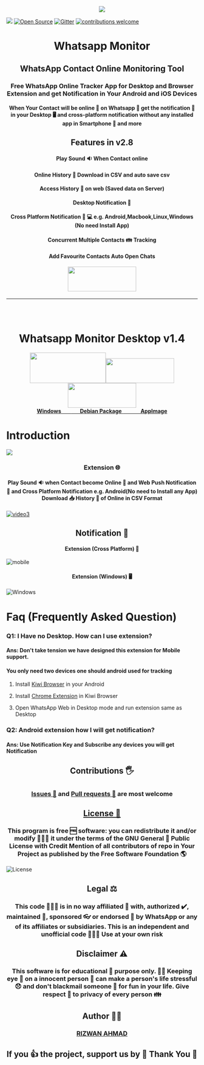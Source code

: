 <p align="center">


<img src="https://user-images.githubusercontent.com/29729380/78868276-3ef64f00-7a60-11ea-8231-9cf08908cdf6.png" >

 [![](https://img.shields.io/badge/Browser%20Extension-WhatsApp%20Online%20Monitor-green)](https://addons.mozilla.org/en-US/firefox/addon/whatsapp-online-monitor/)
     [![Open Source](https://badges.frapsoft.com/os/v1/open-source.svg?v=103)](https://opensource.org/)
              [![Gitter](https://badges.gitter.im/whatsapp-monitor/Chat.svg)](https://gitter.im/whatsapp-monitor/Chat?utm_source=badge&utm_medium=badge&utm_campaign=pr-badge)
[![contributions welcome](https://img.shields.io/badge/contributions-welcome-brightgreen.svg?style=flat)](https://github.com/dwyl/esta/issues)

  
</p>




<h1 align="center" > Whatsapp Monitor </h1>
<h2 align="center">WhatsApp Contact Online Monitoring Tool</h2>

<h3 align="center">Free WhatsApp Online Tracker App for Desktop and Browser Extension and get Notification in Your Android and iOS Devices</h3>


<h4 align="center" >When Your Contact will be online 🤳 on Whatsapp 👀  get the notification 🔔 in your Desktop 🖥️ and  cross-platform notification without any installed app in Smartphone 📱 and more </h4>

<h2 align="center" > Features in v2.8 </h2>
 
 <h4 align="center">Play Sound 🔉 When Contact online</h4 >
 <h4  align="center">Online History 📜 Download in CSV and auto save csv</h4 >
  <h4  align="center">Access History 📡 on web (Saved data on Server) </h4 >
  <h4  align="center">Desktop Notification 🔔</h4 >
 <h4 align="center">Cross Platform Notification 📲 💻  e.g. Android,Macbook,Linux,Windows (No need Install App)</h4 >
  <h4  align="center">Concurrent Multiple Contacts 👪 Tracking </h4 >
  <h4  align="center">Add Favourite Contacts Auto Open Chats</h4 >
  <h4  align="center"><a  href="https://addons.mozilla.org/en-US/firefox/addon/whatsapp-online-monitor/"><img src="https://user-images.githubusercontent.com/29729380/78387807-8cf0fa00-75fd-11ea-9ef4-b49550b192ca.png" height="65" width="180"></a></h4>
<hr>

<!--
 
   <h4  align="center">
 <a href="https://chrome.google.com/webstore/detail/online-monitor/emkoflhmeegjlabodebpfbkeicjppebi/"><img src="https://user-images.githubusercontent.com/29729380/84505020-a045d300-acda-11ea-9409-48e2ce88a4a1.png" height="80" width="200"></a>


 
 
 
 
 <br> 
 <a href="https://chrome.google.com/webstore/detail/online-monitor/emkoflhmeegjlabodebpfbkeicjppebi/">Chrome Add on &nbsp&nbsp&nbsp&nbsp&nbsp&nbsp       
</a>



<a href="https://addons.mozilla.org/en-US/firefox/addon/whatsapp-online-monitor/"> &nbsp&nbsp&nbsp&nbsp      &nbsp&nbsp Firefox Add on</a>
</h4>

-->

<br><br>
<h1 align="center" > Whatsapp Monitor Desktop v1.4</h1>

 
   <h4  align="center">
 <a href="https://github.com/rizwansoaib/files/raw/master/WhatsApp-Monitor%20Setup%201.4.0.exe"><img src="https://user-images.githubusercontent.com/29729380/95250295-8a36c200-0837-11eb-81ec-8e4aff1aca82.jpg" height="80" width="200"></a><a href="https://github.com/rizwansoaib/files/raw/master/WhatsApp-Monitor_1.4.0_amd64.deb"><img src="https://user-images.githubusercontent.com/29729380/95250584-f1547680-0837-11eb-98cc-1c8c832597d1.png" height="65" width="180"></a><a href="https://github.com/rizwansoaib/files/raw/master/WhatsApp-Monitor-1.4.0.AppImage"><img src="https://user-images.githubusercontent.com/29729380/95250774-2f519a80-0838-11eb-90fe-b8645858b471.png" height="65" width="180"></a>
 
 
 
 
 <br> 
 <a href="https://github.com/rizwansoaib/files/raw/master/WhatsApp-Monitor%20Setup%201.4.0.exe">Windows &nbsp&nbsp&nbsp&nbsp&nbsp&nbsp         </a><a href="https://github.com/rizwansoaib/files/raw/master/WhatsApp-Monitor_1.4.0_amd64.deb"> &nbsp&nbsp&nbsp&nbsp&nbsp&nbsp  Debian Package  </a><a href="https://github.com/rizwansoaib/files/raw/master/WhatsApp-Monitor-1.4.0.AppImage">  &nbsp&nbsp&nbsp&nbsp&nbsp&nbsp&nbsp&nbsp&nbsp&nbsp       &nbsp&nbsp AppImage </a>
</h4>




# Introduction

[![](https://user-images.githubusercontent.com/29729380/83626193-b359f400-a5b2-11ea-87c9-ab6ab2e8376f.gif)](https://youtu.be/CrHjJIbBmKs)

<h3 align="center"> Extension 🌐 </h3>
<h4 align="center"> Play Sound 🔉 when Contact become Online 🤳  and Web  Push Notification 📳 and  Cross Platform Notification e.g. Android(No need to Install any App)  Download 📥 History 📜  of Online in CSV Format</h4>

[![video3](https://user-images.githubusercontent.com/29729380/108585182-048e5b80-736d-11eb-95f8-7340ab5d22d8.png)
](https://youtu.be/CrHjJIbBmKs)


 

<h2 align="center"> Notification 🔕 </h2>
 
   <h4 align="center">Extension (Cross Platform) 📳</h4>
   
![mobile](https://user-images.githubusercontent.com/29729380/74177733-5384b980-4c60-11ea-8b86-a40267588194.png)
  
   <h4 align="center">Extension (Windows) 🖥️</h4>
 
 ![Windows](https://user-images.githubusercontent.com/29729380/74180771-115e7680-4c66-11ea-9939-b9eca7e4b646.png)
  
  
  
# Faq (Frequently Asked Question)
 ### **Q1: I Have no Desktop. How can I use extension?**
   #### **Ans: Don't take tension we have designed this extension for Mobile support.**
#### **You only need two devices one should android used for tracking**

  1. Install [Kiwi Browser](https://play.google.com/store/apps/details?id=com.kiwibrowser.browser) in your Android
            
  2. Install [Chrome Extension](https://chrome.google.com/webstore/detail/online-monitor/emkoflhmeegjlabodebpfbkeicjppebi/) in Kiwi Browser
            
  3. Open WhatsApp Web in Desktop mode and run extension same as Desktop
   
  ### **Q2: Android extension how I will get notification?**
   #### **Ans: Use Notification Key and Subscribe any devices you will get Notification**
   
 

 
   



  
  
  
  
   
<h2 align="center" > Contributions 🖐️ <h2>
<h3 align="center" ><a href="https://github.com/rizwansoaib/whatsapp-monitor/issues"> Issues 🙋</a>
and <a href ="https://github.com/rizwansoaib/whatsapp-monitor/pulls"> Pull requests 📃</a> are most welcome </h3>
   
   
<h2 align="center" > <a href ="/LICENSE"> License 🧾 </a></h2>
<h3 align="center" > This program is free 🆓  software:  you can redistribute it and/or modify 👨🏻‍💻  it under the terms of 
         the GNU General 📢 Public License with Credit Mention of all contributors of repo in Your Project as published by the Free Software Foundation 🌎 </h3>

![License](https://user-images.githubusercontent.com/29729380/83224186-69c86e00-a19a-11ea-9783-37969dbf78b7.png)


<h2 align="center" > Legal ⚖️ </h2>
 <h3 align="center" >  This code 👨🏻‍💻  is in no way affiliated 🔗 with, authorized ✔️, maintained 🔀, sponsored 👓  or endorsed 👊 by WhatsApp or any of its affiliates or subsidiaries. This is an independent and unofficial code 🧑🏻‍💻 Use at your own risk </h3>
   
<h2 align="center" > Disclaimer ⚠️ </h2>
<h3 align="center" >  This software is for educational 🏫 purpose only. 🕵️‍♂️ Keeping eye 👀 on a innocent person 🙇 can make a person's life stressful 😞 and don't blackmail  someone 📴 for fun in your life. Give respect 🙏 to privacy of every person 👪 </h3>
  


   

<h2 align="center"> Author 🧑‍💻 </h2>    
<h3 align="center"> <a href="https://www.linkedin.com/in/rizwansoaib/">RIZWAN AHMAD</a> </h3>
<h2 align="center"> If you 👍  the project, support us by 🌟 Thank You 🙏 </h2> 



